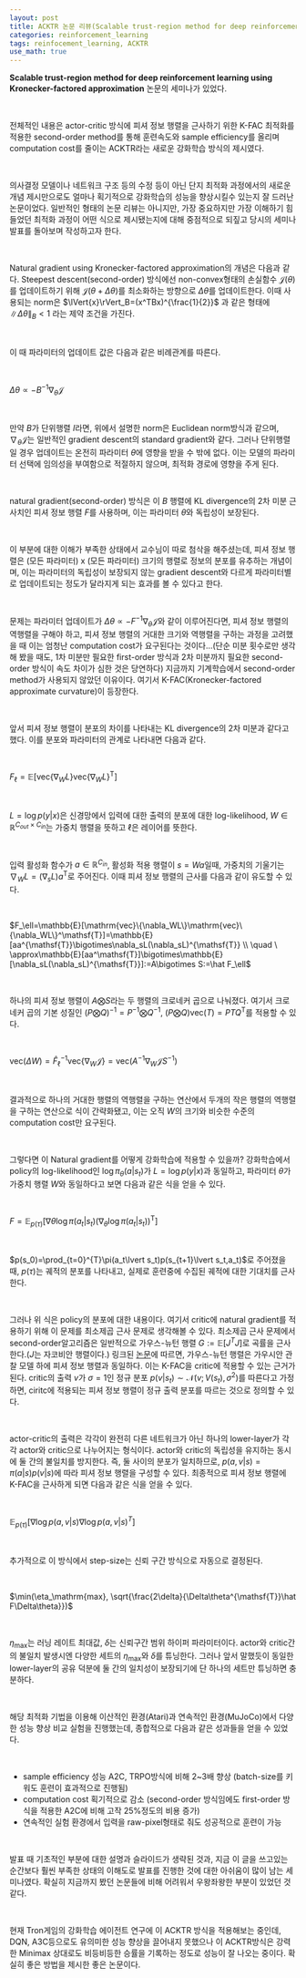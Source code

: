 ```yaml
---
layout: post
title: ACKTR 논문 리뷰(Scalable trust-region method for deep reinforcement learning using Kronecker-factored approximation)
categories: reinforcement_learning
tags: reinfocement_learning, ACKTR
use_math: true
---
```


**Scalable trust-region method for deep reinforcement learning using Kronecker-factored approximation** 논문의 세미나가 있었다. 

<br/>

전체적인 내용은 actor-critic 방식에 피셔 정보 행렬을 근사하기 위한 K-FAC 최적화를 적용한 second-order method를 통해 훈련속도와 sample efficiency를 올리며 computation cost를 줄이는 ACKTR라는 새로운 강화학습 방식의 제시였다.

<br/>

의사결정 모델이나 네트워크 구조 등의 수정 등이 아닌 단지 최적화 과정에서의 새로운 개념 제시만으로도 얼마나 획기적으로 강화학습의 성능을 향상시킬수 있는지 잘 드러난 논문이었다. 일반적인 형태의 논문 리뷰는 아니지만, 가장 중요하지만 가장 이해하기 힘들었던 최적화 과정이 어떤 식으로 제시됐는지에 대해 중점적으로 되짚고 당시의 세미나 발표를 돌아보며 작성하고자 한다.

<br/>

Natural gradient using Kronecker-factored approximation의 개념은 다음과 같다. Steepest descent(second-order) 방식에선 non-convex형태의 손실함수 $\mathcal{J}(\theta)$를 업데이트하기 위해 $\mathcal{J}(\theta+\Delta\theta)$를 최소화하는 방향으로 $\Delta\theta$를 업데이트한다. 이때 사용되는 norm은 $\lVert{x}\rVert_B=(x^TBx)^{\frac{1}{2}}$ 과 같은 형태에 $\lVert\Delta\theta\rVert_B<1$ 라는 제약 조건을 가진다.

<br/>

이 때 파라미터의 업데이트 값은 다음과 같은 비례관계를 따른다.

<br/>

$\Delta\theta\propto -B^{-1}\nabla_\theta\mathcal{J}$

<br/>

만약 $B$가 단위행렬 $I$라면, 위에서 설명한 norm은 Euclidean norm방식과 같으며, $\nabla_\theta\mathcal{J}$는 일반적인 gradient descent의 standard gradient와 같다. 그러나 단위행렬일 경우 업데이트는 온전히 파라미터 $\theta$에 영향을 받을 수 밖에 없다. 이는 모델의 파라미터 선택에 임의성을 부여함으로 적절하지 않으며, 최적화 경로에 영향을 주게 된다.

<br/>

natural gradient(second-order) 방식은 이 $B$ 행렬에 KL divergence의 2차 미분 근사치인 피셔 정보 행렬 $F$를 사용하며, 이는 파라미터 $\theta$와 독립성이 보장된다.

<br/>

이 부분에 대한 이해가 부족한 상태에서 교수님이 따로 첨삭을 해주셨는데, 피셔 정보 행렬은 (모든 파라미터) x (모든 파라미터) 크기의 행렬로 정보의 분포를 유추하는 개념이며, 이는 파라미터의 독립성이 보장되지 않는 gradient descent와 다르게 파라미터별로 업데이트되는 정도가 달라지게 되는 효과를 볼 수 있다고 한다.

<br/>

문제는 파라미터 업데이트가 $\Delta\theta\propto -F^{-1}\nabla_\theta\mathcal{J}$와 같이 이루어진다면, 피셔 정보 행렬의 역행렬을 구해야 하고, 피셔 정보 행렬의 거대한 크기와 역행렬을 구하는 과정을 고려했을 때 이는 엄청난 computation cost가 요구된다는 것이다...(단순 미분 횟수로만 생각해 봤을 때도, 1차 미분만 필요한 first-order 방식과 2차 미분까지 필요한 second-order 방식이 속도 차이가 심한 것은 당연하다) 지금까지 기계학습에서 second-order method가 사용되지 않았던 이유이다. 여기서 K-FAC(Kronecker-factored approximate curvature)이 등장한다.

<br/>

앞서 피셔 정보 행렬이 분포의 차이를 나타내는 KL divergence의 2차 미분과 같다고 했다. 이를 분포와 파라미터의 관계로 나타내면 다음과 같다.

<br/>

$F_\ell=\mathbb{E}[\mathrm{vec}\{\nabla_WL\}\mathrm{vec}\{\nabla_WL\}^\mathsf{T}]$

<br/>

$L={\log}p(y\lvert x)$은 신경망에서 입력에 대한 출력의 분포에 대한 log-likelihood, $W{\in}\mathbb{R}^{C_{out}\times{C_{in}}}$는 가중치 행렬을 뜻하고 $\ell$은 레이어를 뜻한다.

<br/>

입력 활성화 함수가 $a \in \mathbb{R}^{C_{in}}$, 활성화 적용 행렬이 $s=Wa$일때, 가중치의 기울기는 $\nabla_WL = (\nabla_sL)a^\mathsf{T}$로 주어진다. 이때 피셔 정보 행렬의 근사를 다음과 같이 유도할 수 있다.

<br/>

$F_\ell=\mathbb{E}[\mathrm{vec}\{\nabla_WL\}\mathrm{vec}\{\nabla_WL\}^\mathsf{T}]=\mathbb{E}[aa^{\mathsf{T}}\bigotimes\nabla_sL(\nabla_sL)^{\mathsf{T}} \\ \quad \ \approx\mathbb{E}[aa^\mathsf{T}]\bigotimes\mathbb{E}[\nabla_sL(\nabla_sL)^{\mathsf{T}}]:=A\bigotimes S:=\hat F_\ell$

<br/>

하나의 피셔 정보 행렬이 $A\bigotimes S$라는 두 행렬의 크로네커 곱으로 나눠졌다. 여기서 크로네커 곱의 기본 성질인 $(P\bigotimes Q)^{-1}=P^{-1}\bigotimes Q^{-1}$, $(P \bigotimes Q)\mathrm{vec}(T)=PTQ^{\mathsf{T}}$를 적용할 수 있다.

<br/>

$\mathrm{vec}(\Delta W) = \hat F_\ell^{-1}\mathrm{vec}\{\nabla_W\mathcal{J}\} = \mathrm{vec}(A^{-1}\nabla_W\mathcal{J}S^{-1})$

<br/>

결과적으로 하나의 거대한 행렬의 역행렬을 구하는 연산에서 두개의 작은 행렬의 역행렬을 구하는 연산으로 식이 간략화됐고, 이는 오직 $W$의 크기와 비슷한 수준의 computation cost만 요구된다.

<br/>

그렇다면 이 Natural gradient를 어떻게 강화학습에 적용할 수 있을까? 강화학습에서 policy의 log-likelihood인 $\log{\pi}_\theta (a\lvert s_t)$가 $L=\log p(y\lvert x)$과 동일하고, 파라미터 $\theta$가 가중치 행렬 $W$와 동일하다고 보면 다음과 같은 식을 얻을 수 있다.

<br/>

$F=\mathbb{E}_{p(\tau)}[\nabla\theta\log\pi(a_t{\lvert}s_t)(\nabla_\theta\log\pi (a_t\lvert s_t))^{\mathsf{T}}]$

<br/>

$p(s_0)=\prod_{t=0}^{T}\pi(a_t\lvert s_t)p(s_{t+1}\lvert s_t,a_t)$로 주어졌을 때, $p(\tau)$는 궤적의 분포를 나타내고, 실제로 훈련중에 수집된 궤적에 대한 기대치를 근사한다.

<br/>

그러나 위 식은 policy의 분포에 대한 내용이다. 여기서 critic에 natural gradient를 적용하기 위해 이 문제를 최소제곱 근사 문제로 생각해볼 수 있다. 최소제곱 근사 문제에서 second-order알고리즘은 일반적으로 가우스-뉴턴 행렬 $G:=\mathbb{E}[J^TJ]$로 곡률을 근사한다.($J$는 자코비안 행렬이다.) 링크된 [논문](https://arxiv.org/abs/1412.1193)에 따르면, 가우스-뉴턴 행렬은 가우시안 관찰 모델 하에 피셔 정보 행렬과 동일하다. 이는 K-FAC을 critic에 적용할 수 있는 근거가 된다. critic의 출력 $v$가 $\sigma = 1$인 정규 분포 $p(v|s_t)\sim \mathcal{N}(v;V(s_t),\sigma^2)$를 따른다고 가정하면, ciritc에 적용되는 피셔 정보 행렬이 정규 출력 분포를 따르는 것으로 정의할 수 있다.

<br/>

actor-critic의 출력은 각각이 완전히 다른 네트워크가 아닌 하나의 lower-layer가 각각 actor와 critic으로 나누어지는 형식이다. actor와 critic의 독립성을 유지하는 동시에 둘 간의 불일치를 방지한다. 즉, 둘 사이의 분포가 일치하므로, $p(a, v|s)=\pi(a|s)p(v|s)$에 따라 피셔 정보 행렬을 구성할 수 있다. 최종적으로 피셔 정보 행렬에 K-FAC을 근사하게 되면 다음과 같은 식을 얻을 수 있다.

<br/>

$\mathbb{E}_{p(\tau)}[\nabla\log p(a, v{\lvert}s)\nabla\log p(a,v{\lvert}s)^T]$

<br/>

추가적으로 이 방식에서 step-size는 신뢰 구간 방식으로 자동으로 결정된다.

<br/>

$\min(\eta_\mathrm{max}, \sqrt{\frac{2\delta}{\Delta\theta^{\mathsf{T}}\hat F\Delta\theta}})$

<br/>

$\eta_\mathrm{max}$는 러닝 레이트 최대값, $\delta$는 신뢰구간  범위 하이퍼 파라미터이다. actor와 critic간의 불일치 발생시엔 다양한 세트의 $\eta_\mathrm{max}$와 $\delta$를 튜닝한다. 그러나 앞서 말했듯이 동일한 lower-layer의 공유 덕분에 둘 간의 일치성이 보장되기에 단 하나의 세트만 튜닝하면 충분하다.

<br/>

해당 최적화 기법을 이용해 이산적인 환경(Atari)과 연속적인 환경(MuJoCo)에서 다양한 성능 향상 비교 실험을 진행했는데, 종합적으로 다음과 같은 성과들을 얻을 수 있었다.

<br/>

- sample efficiency 성능 A2C, TRPO방식에 비해 2~3배 향상 (batch-size를 키워도 훈련이 효과적으로 진행됨)
- computation cost 획기적으로 감소 (second-order 방식임에도 first-order 방식을 적용한 A2C에 비해 고작 25%정도의 비용 증가)
- 연속적인 실험 환경에서 입력을 raw-pixel형태로 줘도 성공적으로 훈련이 가능

<br/>

발표 때 기초적인 부분에 대한 설명과 슬라이드가 생략된 것과, 지금 이 글을 쓰고있는 순간보다 훨씬 부족한 상태의 이해도로 발표를 진행한 것에 대한 아쉬움이 많이 남는 세미나였다. 확실히 지금까지 봤던 논문들에 비해 어려워서 우왕좌왕한 부분이 있었던 것 같다.

<br/>

현재 Tron게임의 강화학습 에이전트 연구에 이 ACKTR 방식을 적용해보는 중인데, DQN, A3C등으로도 유의미한 성능 향상을 끌어내지 못했으나 이 ACKTR방식은 강력한 Minimax 상대로도 비등비등한 승률을 기록하는 정도로 성능이 잘 나오는 중이다. 확실히 좋은 방법을 제시한 좋은 논문이다.
